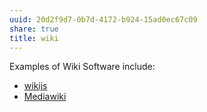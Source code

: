 ```yaml
---
uuid: 20d2f9d7-0b7d-4172-b924-15ad0ec67c09
share: true
title: wiki
---
```

Examples of Wiki Software include:

* [wikijs](/c7f4916b-aecb-4d00-a8e3-bb4908e1158d)
* [Mediawiki](/dbc5424b-471d-4841-8bcd-136c70ad9ff2)